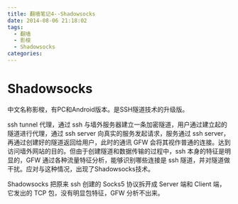 ```yaml
---
title: 翻墙笔记4--Shadowsocks
date: 2014-08-06 21:18:02
tags:
  - 翻墙
  - 影梭
  - Shadowsocks
categories: 
---
```

# Shadowsocks
中文名称影梭，有PC和Android版本。是SSH隧道技术的升级版。

ssh tunnel 代理，通过 ssh 与墙外服务器建立一条加密隧道，用户通过建立起的隧道进行代理，通过 ssh server 向真实的服务发起请求，服务通过 ssh server，再通过创建好的隧道返回给用户，此时的通讯 GFW 会将其视作普通的连接。达到访问墙外网站的目的。但由于创建隧道和数据传输的过程中，ssh 本身的特征是明显的，GFW 通过各种流量特征分析，能够识别哪些连接是 ssh 隧道，并对隧道做干扰。应对与这种情况，出现了Shadowsocks技术。

Shadowsocks 把原来 ssh 创建的 Socks5 协议拆开成 Server 端和 Client 端，它发出的 TCP 包，没有明显包特征，GFW 分析不出来。